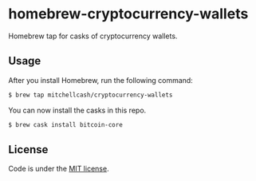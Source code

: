 # homebrew-cryptocurrency-wallets

Homebrew tap for casks of cryptocurrency wallets.

## Usage

After you install Homebrew, run the following command:

```sh
$ brew tap mitchellcash/cryptocurrency-wallets
```

You can now install the casks in this repo.

```sh
$ brew cask install bitcoin-core
```

## License

Code is under the [MIT license](https://github.com/MitchellCash/homebrew-cryptocurrency-wallets/blob/master/LICENSE).
